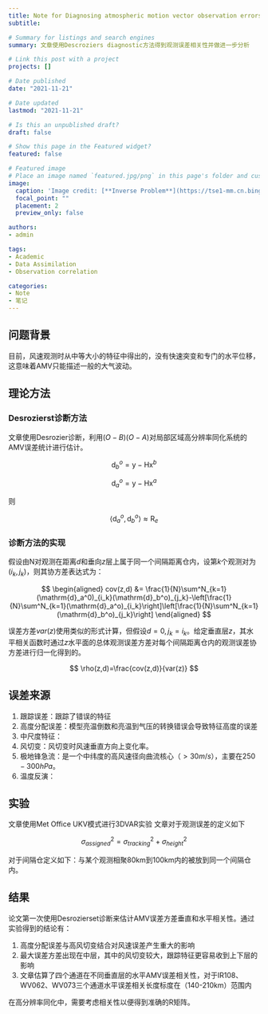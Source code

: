 ```yaml
---
title: Note for Diagnosing atmospheric motion vector observation errors for an operational high-resolution data assimilation system
subtitle: 

# Summary for listings and search engines
summary: 文章使用Descroziers diagnostic方法得到观测误差相关性并做进一步分析

# Link this post with a project
projects: []

# Date published
date: "2021-11-21"

# Date updated
lastmod: "2021-11-21"

# Is this an unpublished draft?
draft: false

# Show this page in the Featured widget?
featured: false

# Featured image
# Place an image named `featured.jpg/png` in this page's folder and customize its options here.
image:
  caption: 'Image credit: [**Inverse Problem**](https://tse1-mm.cn.bing.net/th/id/R-C.f3f66f9e34ac0b0d10c518135e7c8fa3?rik=%2fHcwpOHBr8AxJQ&riu=http%3a%2f%2fwww.siltanen-research.net%2fIPexamples%2fslides%2fwhat_are_inverse_problems%2fslide1.png&ehk=l2cD7PBTAn3ObxnUzw2y1UWwqEcgEGwmf6zGow0iEXc%3d&risl=&pid=ImgRaw&r=0)'
  focal_point: ""
  placement: 2
  preview_only: false

authors:
- admin

tags:
- Academic
- Data Assimilation
- Observation correlation

categories:
- Note
- 笔记
---
```


## 问题背景

目前，风速观测时从中等大小的特征中得出的，没有快速突变和专门的水平位移，这意味着AMV只能描述一般的大气波动。

## 理论方法

### Desrozierst诊断方法

文章使用Desrozier诊断，利用$(O-B)(O-A)$对局部区域高分辨率同化系统的AMV误差统计进行估计。

$$
\mathrm{d}_b^o = \mathrm{y}-\mathrm{H}\mathrm{x}^b
$$

$$
\mathrm{d}_a^o = \mathrm{y}-\mathrm{H}\mathrm{x}^a
$$

则

$$
\langle \mathrm{d}_a^o,\mathrm{d}_b^o\rangle \approx \mathrm{R}_e
$$

### 诊断方法的实现

假设由N对观测在距离$d$和垂向$z$层上属于同一个间隔距离仓内，设第$k$个观测对为$(i_k,j_k)$，则其协方差表达式为：

$$
\begin{aligned}
   cov(z,d) &= \frac{1}{N}\sum^N_{k=1}(\mathrm{d}_a^0)_{i_k}(\mathrm{d}_b^o)_{j_k}-\left[\frac{1}{N}\sum^N_{k=1}(\mathrm{d}_a^o)_{i_k}\right]\left[\frac{1}{N}\sum^N_{k=1}(\mathrm{d}_b^o)_{j_k}\right]
\end{aligned}
$$

误差方差$var(z)$使用类似的形式计算，但假设$d=0,j_k=i_k$。给定垂直层$z$，其水平相关函数时通过$z$水平面的总体观测误差方差对每个间隔距离仓内的观测误差协方差进行归一化得到的。

$$
\rho(z,d)=\frac{cov(z,d)}{var(z)}
$$

## 误差来源

1. 跟踪误差：跟踪了错误的特征
2. 高度分配误差：模型亮温倒数和亮温到气压的转换错误会导致特征高度的误差
3. 中尺度特征：
4. 风切变：风切变时风速垂直方向上变化率。
5. 极地锋急流：是一个中纬度的高风速径向曲流核心（$> 30m/s$），主要在$250-300hPa$。
6. 温度反演：

## 实验

文章使用Met Office UKV模式进行3DVAR实验
文章对于观测误差的定义如下

$$
\sigma^2_{assigned} = \sigma^2_{tracking}+\sigma^2_{height}
$$

对于间隔仓定义如下：与某个观测相聚80km到100km内的被放到同一个间隔仓内。

## 结果

论文第一次使用Desrozierset诊断来估计AMV误差方差垂直和水平相关性。通过实验得到的结论有：

1. 高度分配误差与高风切变结合对风速误差产生重大的影响
2. 最大误差方差出现在中层，其中的风切变较大，跟踪特征更容易收到上下层的影响
3. 文章估算了四个通道在不同垂直层的水平AMV误差相关性，对于IR108、WV062、WV073三个通道水平误差相关长度标度在（140-210km）范围内

在高分辨率同化中，需要考虑相关性以便得到准确的R矩阵。